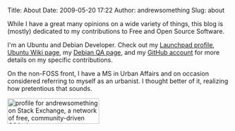 Title: About
Date: 2009-05-20 17:22
Author: andrewsomething
Slug: about

While I have a great many opinions on a wide variety of things, this blog
is (mostly) dedicated to my contributions to Free and Open Source Software.

I'm an Ubuntu and Debian Developer. Check out my [Launchpad profile][], 
[Ubuntu Wiki page][], my [Debian QA page][], and my [GitHub account][] for more
details on my specific contributions.

On the non-FOSS front, I have a MS in Urban Affairs and on occasion considered
referring to myself as an urbanist. I thought better of it, realizing how pretentious
that sounds.


<a href="http://stackexchange.com/users/294834">
<img src="http://stackexchange.com/users/flair/294834.png" width="208" height="58" theme="clean" alt="profile for andrewsomething on Stack Exchange, a network of free, community-driven Q&amp;A sites" title="profile for andrewsomething on Stack Exchange, a network of free, community-driven Q&amp;A sites">
</a>

  [Launchpad profile]: https://launchpad.net/~andrewsomething
  [Ubuntu Wiki page]: https://wiki.ubuntu.com/Andrewsomething
  [Debian QA page]: http://qa.debian.org/developer.php?login=asb
  [GitHub account]: https://github.com/andrewsomething
